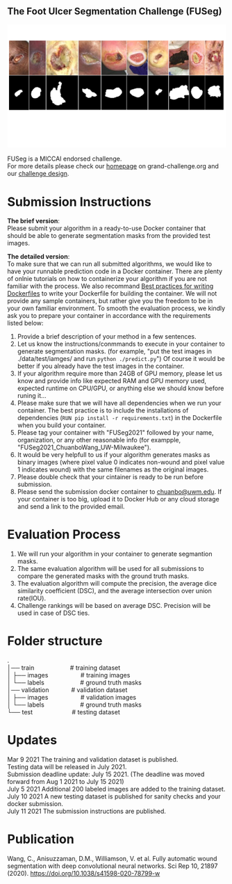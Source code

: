 ## **The Foot Ulcer Segmentation Challenge (FUSeg)**  
![Dataset_Image](https://raw.githubusercontent.com/Pele324/ChronicWoundSeg/master/figures/Dataset.png)

FUSeg is a MICCAI endorsed challenge.   
For more details please check our [homepage](https://fusc.grand-challenge.org/FUSeg-2021/) on grand-challenge.org and our [challenge design](https://github.com/uwm-bigdata/wound-segmentation/blob/master/data/Foot%20Ulcer%20Segmentation%20Challenge/FootUlcerSegmentationChallenge2021.pdf).   

# Submission Instructions  
__The brief version__:  
Please submit your algorithm in a ready-to-use Docker container that should be able to generate segmentation masks from the provided test images.

__The detailed version__:  
To make sure that we can run all submitted algorithms, we would like to have your runnable prediction code in a Docker container. There are plenty of onlnie tutorials on how to containerize your algorithm if you are not familiar with the process. We also recommand [Best practices for writing Dockerfiles](https://docs.docker.com/develop/develop-images/dockerfile_best-practices/) to write your Dockerfile for building the container. We will not provide any sample containers, but rather give you the freedom to be in your own familiar environment. To smooth the evaluation process, we kindly ask you to prepare your container in accordance with the requirements listed below:  
1. Provide a brief description of your method in a few sentences.  
2. Let us know the instructions/conmmands to execute in your container to generate segmentation masks. (for example, "put the test images in ./data/test/iamges/ and run ```python ./predict.py```") Of course it would be better if you already have the test images in the container.
3. If your algorithm require more than 24GB of GPU memory, please let us know and provide info like expected RAM and GPU memory used, expected runtime on CPU/GPU, or anything else we should know before runing it...  
4. Please make sure that we will have all dependencies when we run your container. The best practice is to include the installations of dependencies (```RUN pip install -r requirements.txt```) in the Dockerfile when you build your container.  
6. Please tag your container with "FUSeg2021" followed by your name, organization, or any other reasonable info (for exampple, "FUSeg2021_ChuanboWang_UW-Milwaukee"). 
7. It would be very helpfull to us if your algorithm generates masks as binary images (where pixel value 0 indicates non-wound and pixel value 1 indicates wound) with the same filenames as the original images.
8. Please double check that your cintainer is ready to be run before submission.  
9. Please send the submission docker container to chuanbo@uwm.edu. If your container is too big, upload it to Docker Hub or any cloud storage and send a link to the provided email.

# Evaluation Process
1. We will run your algorithm in your container to generate segmantion masks.  
2. The same evaluation algorithm will be used for all submissions to compare the generated masks with the ground truth masks.  
3. The evaluation algorithm will compute the precision, the average dice similarity coefficient (DSC), and the average intersection over union rate(IOU).  
4. Challenge rankings will be based on average DSC. Precision will be used in case of DSC ties.

# Folder structure
.  
│── train &nbsp; &nbsp; &nbsp; &nbsp; &nbsp; &nbsp; &nbsp; &nbsp; &nbsp; &nbsp; # training dataset  
│   ├── images &nbsp; &nbsp; &nbsp; &nbsp; &nbsp; &nbsp; &nbsp; &nbsp; &nbsp; # training images  
│   └── labels &nbsp; &nbsp; &nbsp; &nbsp; &nbsp; &nbsp; &nbsp; &nbsp; &nbsp; &nbsp; # ground truth masks  
│── validation &nbsp; &nbsp; &nbsp; &nbsp; &nbsp; &nbsp; # validation dataset  
│   ├── images &nbsp; &nbsp; &nbsp; &nbsp; &nbsp; &nbsp; &nbsp; &nbsp; &nbsp; # validation images  
│   └── labels &nbsp; &nbsp; &nbsp; &nbsp; &nbsp; &nbsp; &nbsp; &nbsp; &nbsp; &nbsp; # ground truth masks  
└── test &nbsp; &nbsp; &nbsp; &nbsp; &nbsp; &nbsp; &nbsp; &nbsp; &nbsp; &nbsp; &nbsp; # testing dataset

# Updates  
Mar 9 2021  The training and validation dataset is published.  
Testing data will be released in July 2021.  
Submission deadline update: July 15 2021.  (The deadline was moved forward from Aug 1 2021 to July 15 2021)  
July 5 2021  Additional 200 labeled images are added to the training dataset.  
July 10 2021 A new testing dataset is published for sanity checks and your docker submission.  
July 11 2021 The submission instructions are published.

# Publication
Wang, C., Anisuzzaman, D.M., Williamson, V. et al. Fully automatic wound segmentation with deep convolutional neural networks. Sci Rep 10, 21897 (2020). https://doi.org/10.1038/s41598-020-78799-w
